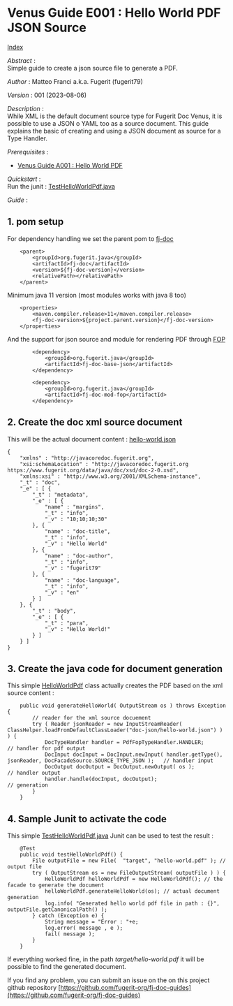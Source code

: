 # Venus Guide E001 : Hello World PDF JSON Source 

[Index](../README.md)

*Abstract* :  
Simple guide to create a json source file to generate a PDF.

*Author* : Matteo Franci a.k.a. Fugerit (fugerit79)

*Version* : 001 (2023-08-06)

*Description* :  
While XML is the default document source type for Fugerit Doc Venus, it is possible to use a JSON o YAML too as a source document. 
This guide explains the basic of creating and using a JSON document as source for a Type Handler.

*Prerequisites* :
* [Venus Guide A001 : Hello World PDF](../fj-doc-guides-A001-hello-world-pdf/README.md)

*Quickstart* :  
Run the junit : [TestHelloWorldPdf.java](src/test/java/test/org/fugerit/java/doc/guides/helloworld/source/TestHelloWorldPdf.java)


*Guide* :  

## 1. pom setup

For dependency handling we set the parent pom to [fj-doc](https://github.com/fugerit-org/fj-doc)

```
	<parent>
		<groupId>org.fugerit.java</groupId>
		<artifactId>fj-doc</artifactId>
		<version>${fj-doc-version}</version>
		<relativePath></relativePath>
	</parent> 
```

Minimum java 11 version (most modules works with java 8 too)

```
	<properties>
		<maven.compiler.release>11</maven.compiler.release>
		<fj-doc-version>${project.parent.version}</fj-doc-version>
	</properties>
```

And the support for json source and  module for rendering PDF through [FOP](https://github.com/fugerit-org/fj-doc/tree/main/fj-doc-bom-fop)

```
		<dependency>
			<groupId>org.fugerit.java</groupId>
			<artifactId>fj-doc-base-json</artifactId>
		</dependency>	
		
		<dependency>
			<groupId>org.fugerit.java</groupId>
			<artifactId>fj-doc-mod-fop</artifactId>
		</dependency>	
```

## 2. Create the doc xml source document

This will be the actual document content : [hello-world.json](src/main/resources/doc-json/hello-world.json)

```
{
	"xmlns" : "http://javacoredoc.fugerit.org",
	"xsi:schemaLocation" : "http://javacoredoc.fugerit.org https://www.fugerit.org/data/java/doc/xsd/doc-2-0.xsd",
	"xmlns:xsi" : "http://www.w3.org/2001/XMLSchema-instance",
	"_t" : "doc",
	"_e" : [ {
		"_t" : "metadata",
		"_e" : [ {
			"name" : "margins",
			"_t" : "info",
			"_v" : "10;10;10;30"
		}, {
			"name" : "doc-title",
			"_t" : "info",
			"_v" : "Hello World"
		}, {
			"name" : "doc-author",
			"_t" : "info",
			"_v" : "fugerit79"
		}, {
			"name" : "doc-language",
			"_t" : "info",
			"_v" : "en"
		} ]
	}, {
		"_t" : "body",
		"_e" : [ {
			"_t" : "para",
			"_v" : "Hello World!"
		} ]
	} ]
}
```

## 3. Create the java code for document generation

This simple [HelloWorldPdf](src/main/java/org/fugerit/java/doc/guides/helloworld/source/HelloWorldPdf.java) class actually creates the PDF based on the xml source content : 

```
	public void generateHelloWorld( OutputStream os ) throws Exception {
		// reader for the xml source docuement
		try ( Reader jsonReader = new InputStreamReader( ClassHelper.loadFromDefaultClassLoader("doc-json/hello-world.json") ) ) {
			DocTypeHandler handler = PdfFopTypeHandler.HANDLER;						// handler for pdf output
			DocInput docInput = DocInput.newInput( handler.getType(), jsonReader, DocFacadeSource.SOURCE_TYPE_JSON );	// handler input
			DocOutput docOutput = DocOutput.newOutput( os );						// handler output
			handler.handle(docInput, docOutput);									// generation
		} 
	}
```

## 4. Sample Junit to activate the code

This simple [TestHelloWorldPdf.java](src/test/java/test/org/fugerit/java/doc/guides/helloworld/source/TestHelloWorldPdf.java) Junit can be used to test the result : 

```
	@Test
	public void testHelloWorldPdf() {
		File outputFile = new File(  "target", "hello-world.pdf" ); // output file
		try ( OutputStream os = new FileOutputStream( outputFile ) ) {
			HelloWorldPdf helloWorldPdf = new HelloWorldPdf(); // the facade to generate the document
			helloWorldPdf.generateHelloWorld(os); // actual document generation
			log.info( "Generated hello world pdf file in path : {}", outputFile.getCanonicalPath() );
		} catch (Exception e) {
			String message = "Error : "+e;
			log.error( message , e );
			fail( message );
		}
	}
```

If everything worked fine, in the path *target/hello-world.pdf* it will be possible to find the generated document.

If you find any problem, you can submit an issue on the on this project github repository [https://github.com/fugerit-org/fj-doc-guides](https://github.com/fugerit-org/fj-doc-guides)
